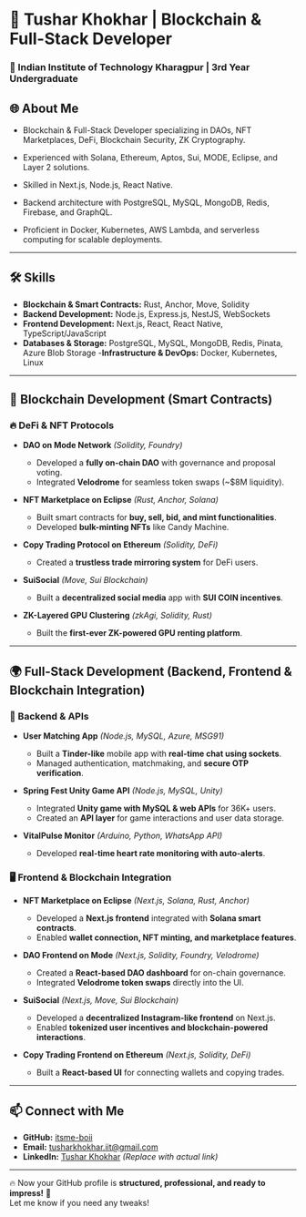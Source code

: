 # 🚀 Tushar Khokhar | Blockchain & Full-Stack Developer  

### 🏫 Indian Institute of Technology Kharagpur | 3rd Year Undergraduate  

## 🌐 About Me  
- Blockchain & Full-Stack Developer specializing in DAOs, NFT Marketplaces, DeFi, Blockchain Security, ZK Cryptography.

- Experienced with Solana, Ethereum, Aptos, Sui, MODE, Eclipse, and Layer 2 solutions. 

- Skilled in Next.js, Node.js, React Native.

- Backend architecture with PostgreSQL, MySQL, MongoDB, Redis, Firebase, and GraphQL.

- Proficient in Docker, Kubernetes, AWS Lambda, and serverless computing for scalable deployments.



---

## 🛠️ Skills  
- **Blockchain & Smart Contracts:** Rust, Anchor, Move, Solidity
- **Backend Development:** Node.js, Express.js, NestJS, WebSockets
- **Frontend Development:** Next.js, React, React Native, TypeScript/JavaScript
- **Databases & Storage:** PostgreSQL, MySQL, MongoDB, Redis, Pinata, Azure Blob Storage
-**Infrastructure & DevOps:** Docker, Kubernetes, Linux
---

## 🏦 Blockchain Development (Smart Contracts)  
### 🔥 DeFi & NFT Protocols  
- **DAO on Mode Network** *(Solidity, Foundry)*  
  - Developed a **fully on-chain DAO** with governance and proposal voting.  
  - Integrated **Velodrome** for seamless token swaps (~$8M liquidity).  

- **NFT Marketplace on Eclipse** *(Rust, Anchor, Solana)*  
  - Built smart contracts for **buy, sell, bid, and mint functionalities**.  
  - Developed **bulk-minting NFTs** like Candy Machine.  

- **Copy Trading Protocol on Ethereum** *(Solidity, DeFi)*  
  - Created a **trustless trade mirroring system** for DeFi users.  

- **SuiSocial** *(Move, Sui Blockchain)*  
  - Built a **decentralized social media** app with **SUI COIN incentives**.  

- **ZK-Layered GPU Clustering** *(zkAgi, Solidity, Rust)*  
  - Built the **first-ever ZK-powered GPU renting platform**.  

---

## 🌍 Full-Stack Development (Backend, Frontend & Blockchain Integration)  
### 🔧 Backend & APIs  
- **User Matching App** *(Node.js, MySQL, Azure, MSG91)*  
  - Built a **Tinder-like** mobile app with **real-time chat using sockets**.  
  - Managed authentication, matchmaking, and **secure OTP verification**.  

- **Spring Fest Unity Game API** *(Node.js, MySQL, Unity)*  
  - Integrated **Unity game with MySQL & web APIs** for 36K+ users.  
  - Created an **API layer** for game interactions and user data storage.  

- **VitalPulse Monitor** *(Arduino, Python, WhatsApp API)*  
  - Developed **real-time heart rate monitoring with auto-alerts**.  

### 🖥️ Frontend & Blockchain Integration  
- **NFT Marketplace on Eclipse** *(Next.js, Solana, Rust, Anchor)*  
  - Developed a **Next.js frontend** integrated with **Solana smart contracts**.  
  - Enabled **wallet connection, NFT minting, and marketplace features**.  

- **DAO Frontend on Mode** *(Next.js, Solidity, Foundry, Velodrome)*  
  - Created a **React-based DAO dashboard** for on-chain governance.  
  - Integrated **Velodrome token swaps** directly into the UI.  

- **SuiSocial** *(Next.js, Move, Sui Blockchain)*  
  - Developed a **decentralized Instagram-like frontend** on Next.js.  
  - Enabled **tokenized user incentives and blockchain-powered interactions**.  

- **Copy Trading Frontend on Ethereum** *(Next.js, Solidity, DeFi)*  
  - Built a **React-based UI** for connecting wallets and copying trades.  

---

## 📫 Connect with Me  
- **GitHub:** [itsme-boii](https://github.com/itsme-boii)  
- **Email:** [tusharkhokhar.iit@gmail.com](mailto:tusharkhokhar.iit@gmail.com)  
- **LinkedIn:** [Tushar Khokhar](#) *(Replace with actual link)*  

---

🔥 Now your GitHub profile is **structured, professional, and ready to impress!** 🚀  
Let me know if you need any tweaks!  
